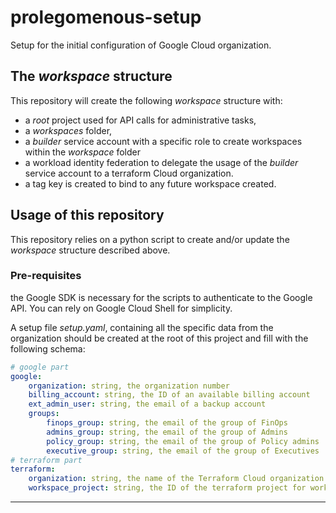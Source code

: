 # prolegomenous-setup

Setup for the initial configuration of Google Cloud organization.

## The *workspace* structure

This repository will create the following *workspace* structure with:

- a *root* project used for API calls for administrative tasks,
- a *workspaces* folder,
- a *builder* service account with a specific role to create workspaces within
the *workspace* folder
- a workload identity federation to delegate the usage of the *builder* service
account to a terraform Cloud organization.
- a tag key is created to bind to any future workspace created.

## Usage of this repository

This repository relies on a python script to create and/or update
the *workspace* structure described above.

### Pre-requisites

the Google SDK is necessary for the scripts to authenticate to
the Google API. You can rely on Google Cloud Shell for simplicity.

A setup file *setup.yaml*, containing all the specific data from
the organization should be created at the root of this project and fill with
the following schema:

```yaml
# google part
google:
    organization: string, the organization number
    billing_account: string, the ID of an available billing account
    ext_admin_user: string, the email of a backup account
    groups:
        finops_group: string, the email of the group of FinOps
        admins_group: string, the email of the group of Admins
        policy_group: string, the email of the group of Policy admins
        executive_group: string, the email of the group of Executives
# terraform part
terraform:
    organization: string, the name of the Terraform Cloud organization
    workspace_project: string, the ID of the terraform project for workspaces
```

---
